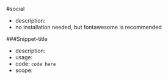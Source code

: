 #social

- description:
- no installation needed, but fontawesome is recommended

###Snippet-title

- description: 
- usage: 
- code: `
code here
`
- scope: 